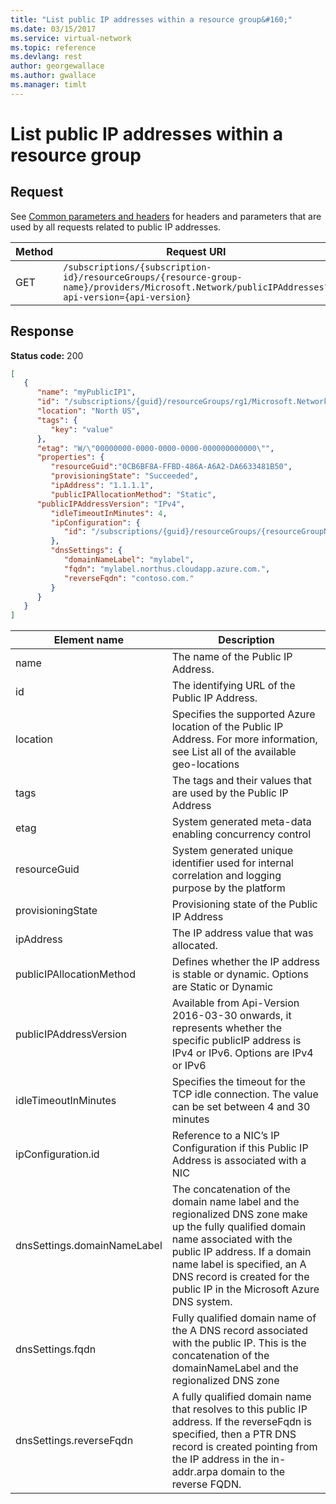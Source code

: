 ```yaml
---
title: "List public IP addresses within a resource group&#160;"
ms.date: 03/15/2017
ms.service: virtual-network
ms.topic: reference
ms.devlang: rest
author: georgewallace
ms.author: gwallace
ms.manager: timlt
---
```

# List public IP addresses within a resource group&#160;
## Request  
 See [Common parameters and headers](public-ip-addresses.md#bk_common) for headers and parameters that are used by all requests related to public IP addresses.  
  
|Method|Request URI|  
|------------|-----------------|  
|GET|`/subscriptions/{subscription-id}/resourceGroups/{resource-group-name}/providers/Microsoft.Network/publicIPAddresses?api-version={api-version}`|  
  
## Response  
 **Status code:** 200  
  
```json  
[  
   {  
      "name": "myPublicIP1",  
      "id": "/subscriptions/{guid}/resourceGroups/rg1/Microsoft.Network/publicIpAddresses/ip1",  
      "location": "North US",  
      "tags": {  
         "key": "value"  
      },  
      "etag": "W/\"00000000-0000-0000-0000-000000000000\"",  
      "properties": {  
         "resourceGuid":"0CB6BF8A-FFBD-486A-A6A2-DA6633481B50",  
         "provisioningState": "Succeeded",           
         "ipAddress": "1.1.1.1",  
         "publicIPAllocationMethod": "Static",   
      "publicIPAddressVersion": "IPv4",  
         "idleTimeoutInMinutes": 4,   
         "ipConfiguration": {   
            "id": "/subscriptions/{guid}/resourceGroups/{resourceGroupName}/providers/Microsoft.Network/networkInterfaces/vm1nic1/ipConfigurations/ip1"  
         },  
         "dnsSettings": {  
            "domainNameLabel": "mylabel",  
            "fqdn": "mylabel.northus.cloudapp.azure.com.",  
            "reverseFqdn": "contoso.com."  
         }  
      }  
   }  
]  
```  
  
|Element name|Description|  
|------------------|-----------------|  
|name|The name of the Public IP Address.|  
|id|The identifying URL of the Public IP Address.|  
|location|Specifies the supported Azure location of the Public IP Address. For more information, see List all of the available geo-locations|  
|tags|The tags and their values that are used by the Public IP Address|  
|etag|System generated meta-data enabling concurrency control|  
|resourceGuid|System generated unique identifier used for internal correlation and logging purpose by the platform|  
|provisioningState|Provisioning state of the Public IP Address|  
|ipAddress|The IP address value that was allocated.|  
|publicIPAllocationMethod|Defines whether the IP address is stable or dynamic. Options are Static or Dynamic|  
|publicIPAddressVersion|Available from Api-Version 2016-03-30 onwards, it represents whether the specific publicIP address is IPv4 or IPv6. Options are IPv4 or IPv6|  
|idleTimeoutInMinutes|Specifies the timeout for the TCP idle connection. The value can be set between 4 and 30 minutes|  
|ipConfiguration.id|Reference to a NIC’s IP Configuration if this Public IP Address is associated with a NIC|  
|dnsSettings.domainNameLabel|The concatenation of the domain name label and the regionalized DNS zone make up the fully qualified domain name associated with the public IP address. If a domain name label is specified, an A DNS record is created for the public IP in the Microsoft Azure DNS system.|  
|dnsSettings.fqdn|Fully qualified domain name of the A DNS record associated with the public IP. This is the concatenation of the domainNameLabel and the regionalized DNS zone|  
|dnsSettings.reverseFqdn|A fully qualified domain name that resolves to this public IP address. If the reverseFqdn is specified, then a PTR DNS record is created pointing from the IP address in the in-addr.arpa domain to the reverse FQDN.|
